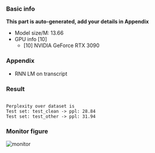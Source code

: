 ### Basic info

**This part is auto-generated, add your details in Appendix**

* Model size/M: 13.66
* GPU info \[10\]
  * \[10\] NVIDIA GeForce RTX 3090

### Appendix

* RNN LM on transcript

### Result
```

Perplexity over dataset is 
Test set: test_clean -> ppl: 28.84
Test set: test_other -> ppl: 31.94
```

### Monitor figure
![monitor](./monitor.png)
